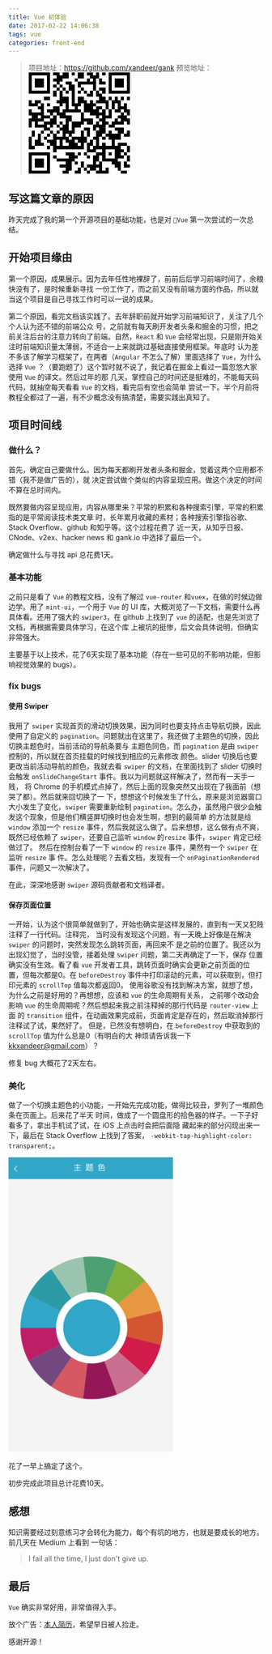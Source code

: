 ```yaml
---
title: Vue 初体验
date: 2017-02-22 14:06:38
tags: vue
categories: front-end
---
```


> 项目地址：https://github.com/xandeer/gank
> 预览地址：[![](/images/gank-qrcode.png)](http://xandeer.me/gank)

## 写这篇文章的原因

昨天完成了我的第一个开源项目的基础功能，也是对 `Vue` 第一次尝试的一次总结。

## 开始项目缘由

第一个原因，成果展示。因为去年任性地裸辞了，前前后后学习前端时间了，余粮快没有了，是时候重新寻找
一份工作了，而之前又没有前端方面的作品，所以就当这个项目是自己寻找工作时可以一说的成果。

第二个原因，看完文档该实践了。去年辞职前就开始学习前端知识了，关注了几个个人认为还不错的前端公众
号，之前就有每天刷开发者头条和掘金的习惯，把之前关注后台的注意力转向了前端。自然，`React` 和
`Vue` 会经常出现，只是刚开始关注时前端知识量太薄弱，不适合一上来就跳过基础直接使用框架。年底时
认为差不多该了解学习框架了，在两者（`Angular` 不怎么了解）里面选择了 `Vue`，为什么选择 `Vue`
？（要跑题了）这个暂时就不说了，我记着在掘金上看过一篇忽悠大家使用 `Vue` 的译文。然后过年的那
几天，掌控自己的时间还是挺难的，不能每天码代码，就抽空每天看看 `Vue` 的文档，看完后有空也会简单
尝试一下。半个月前将教程全都过了一遍，有不少概念没有搞清楚，需要实践出真知了。

## 项目时间线

### 做什么？

首先，确定自己要做什么。因为每天都刷开发者头条和掘金，觉着这两个应用都不错（我不是做广告的），就
决定尝试做个类似的内容呈现应用。做这个决定的时间不算在总时间内。

既然要做内容呈现应用，内容从哪里来？平常的积累和各种搜索引擎，平常的积累指的是平常阅读技术类文章
时，长年累月收藏的素材；各种搜索引擎指谷歌、Stack Overflow、github 和知乎等。这个过程花费了
近一天，从知乎日报、CNode、v2ex、hacker news 和 gank.io 中选择了最后一个。

确定做什么与寻找 api 总花费1天。

### 基本功能

之前只是看了 `Vue` 的教程文档，没有了解过 `vue-router` 和`vuex`，在做的时候边做边学。用了
`mint-ui`，一个用于 `Vue` 的 UI 库，大概浏览了一下文档，需要什么再具体看。还用了强大的
`swiper3`，在 github 上找到了 `vue` 的适配，也是先浏览了文档，再根据需要具体学习，在这个库
上被坑的挺惨，后文会具体说明，但确实非常强大。

主要基于以上技术，花了6天实现了基本功能（存在一些可见的不影响功能，但影响视觉效果的 bugs）。

### fix bugs

#### 使用 Swiper

我用了 `swiper` 实现首页的滑动切换效果，因为同时也要支持点击导航切换，因此使用了自定义的
`pagination`。问题就出在这里了，我还做了主题色的切换，因此切换主题色时，当前活动的导航条要与
主题色同色，而 `pagination` 是由 `swiper` 控制的，所以就在首页挂载的时候找到相应的元素修改
颜色。slider 切换后也要更改当前活动导航的颜色，我就去看 `swiper` 的文档，在里面找到了
slider 切换时会触发 `onSlideChangeStart` 事件。我以为问题就这样解决了，然而有一天手一贱，
将 Chrome 的手机模式点掉了，然后上面的现象突然又出现在了我面前（想哭了都）。然后就来回切换了一
下，想想这个时候发生了什么，原来是浏览器窗口大小发生了变化，`swiper` 需要重新绘制
`pagination`。怎么办，虽然用户很少会触发这个现象，但是他们横竖屏切换时也会发生啊，想到的最简单
的方法就是给 `window` 添加一个 `resize` 事件，然后我就这么做了。后来想想，这么做有点不爽，
既然已经依赖了 `swiper`，还要自己监听 `window` 的`resize` 事件，`swiper` 肯定已经做过了。
然后在控制台看了一下 `window` 的 `resize` 事件，果然有一个 `swiper` 在监听 `resize` 事
件。怎么处理呢？去看文档，发现有一个 `onPaginationRendered` 事件，问题又一次解决了。

在此，深深地感谢 `swiper` 源码贡献者和文档译者。

#### 保存页面位置

一开始，认为这个很简单就做到了，开始也确实是这样发展的，直到有一天又犯贱注释了一行代码。注释完，
当时没有发现这个问题，有一天晚上好像是在解决 `swiper` 的问题时，突然发现怎么跳转页面，再回来不
是之前的位置了。我还以为出现幻觉了，当时没管，接着处理 `swiper` 问题，第二天再确定了一下，保存
位置确实没有生效。看了看 `vue` 开发者工具，跳转页面时确实会更新之前页面的位置，但每次都是0。在
`beforeDestroy` 事件中打印滚动的元素，可以获取到，但打印元素的 `scrollTop` 值每次都返回0。
使用谷歌没有找到解决方案，就想了想，为什么之前是好用的？再想想，应该和 `vue` 的生命周期有关系，
之前哪个改动会影响 `vue` 的生命周期呢？然后想起来我之前注释掉的那行代码是 `router-view` 上面
的 `transition` 组件，在动画效果完成前，页面肯定是存在的，然后取消掉那行注释试了试，果然好了。
但是，已然没有想明白，在 `beforeDestroy` 中获取到的 `scrollTop` 值为什么总是0（有明白的大
神烦请告诉我一下 kkxandeer@gmail.com）？

修复 bug 大概花了2天左右。

### 美化

做了一个切换主题色的小功能，一开始先完成功能，做得比较丑，罗列了一堆颜色条在页面上。后来花了半天
时间，做成了一个圆盘形的拾色器的样子。一下子好看多了，拿出手机试了试，在 iOS 上点击时会把后面隐
藏起来的部分闪现出来一下，最后在 Stack Overflow 上找到了答案，
`-webkit-tap-highlight-color: transparent;`。

![gank-themes](/images/gank-themes.png)

花了一早上搞定了这个。

初步完成此项目总计花费10天。

## 感想

知识需要经过刻意练习才会转化为能力，每个有坑的地方，也就是要成长的地方。前几天在 Medium 上看到
一句话：

> I fail all the time, I just don't give up.

## 最后

`Vue` 确实非常好用，非常值得入手。

放个广告：[本人简历](https://github.com/xandeer/resume)，希望早日被人捡走。

感谢开源！
